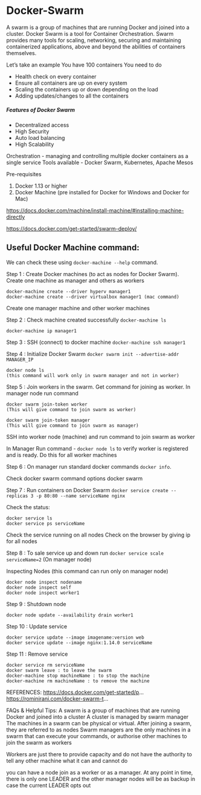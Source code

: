 
# Docker-Swarm

A swarm is a group of machines that are running Docker and joined into a cluster. Docker Swarm is a tool for Container Orchestration. Swarm provides many tools for scaling, networking, securing and maintaining containerized applications, above and beyond the abilities of containers themselves.

Let’s take an example
You have 100 containers
You need to do 
- Health check on every container
- Ensure all containers are up on every system
- Scaling the containers up or down depending on the load
- Adding updates/changes to all the containers

##### Features of Docker Swarm
+ Decentralized access
+ High Security
+ Auto load balancing
+ High Scalability

Orchestration - managing and controlling multiple docker containers as a single service
Tools available - Docker Swarm, Kubernetes, Apache Mesos

Pre-requisites
1. Docker 1.13 or higher
2. Docker Machine (pre installed for Docker for Windows and Docker for Mac)

https://docs.docker.com/machine/install-machine/#installing-machine-directly

https://docs.docker.com/get-started/swarm-deploy/

## Useful Docker Machine command:

We can check these using `docker-machine --help` command.



Step 1 :  Create Docker machines (to act as nodes for Docker Swarm). Create one machine as manager and others as workers
    
    docker-machine create --driver hyperv manager1    
    docker-machine create --driver virtualbox manager1 (mac command)
    
   Create one manager machine and other worker machines
   


Step 2 :  Check machine created successfully `docker-machine ls`
    
    docker-machine ip manager1
    


Step 3 :  SSH (connect) to docker machine `docker-machine ssh manager1`



Step 4 :  Initialize Docker Swarm `docker swarm init --advertise-addr MANAGER_IP`
    
    docker node ls
    (this command will work only in swarm manager and not in worker)


Step 5 :  Join workers in the swarm. Get command for joining as worker. In manager node run command
    
    docker swarm join-token worker
    (This will give command to join swarm as worker)

    docker swarm join-token manager
    (This will give command to join swarm as manager)

   SSH into worker node (machine) and run command to join swarm as worker
   
   In Manager Run command - `docker node ls` to verify worker is registered and is ready. Do this for all worker machines



Step 6 :  On manager run standard docker commands `docker info`.
    
   Check docker swarm command options 
    docker swarm 



Step 7 :  Run containers on Docker Swarm
    `docker service create --replicas 3 -p 80:80 --name serviceName nginx`
    
   Check the status:
    
    docker service ls
    docker service ps serviceName
    
   Check the service running on all nodes
   Check on the browser by giving ip for all nodes



Step 8 :  To sale service up and down run `docker service scale serviceName=2` (On manager node)

Inspecting Nodes (this command can run only on manager node)

    docker node inspect nodename
    docker node inspect self
    docker node inspect worker1



Step 9 : Shutdown node
   
    docker node update --availability drain worker1



Step 10 :  Update service
   
    docker service update --image imagename:version web
    docker service update --image nginx:1.14.0 serviceName



Step 11 :  Remove service
   
    docker service rm serviceName
    docker swarm leave : to leave the swarm
    docker-machine stop machineName : to stop the machine
    docker-machine rm machineName : to remove the machine


REFERENCES:
https://docs.docker.com/get-started/p...
https://rominirani.com/docker-swarm-t...

FAQs & Helpful Tips:
A swarm is a group of machines that are running Docker and joined into a cluster
A cluster is managed by swarm manager
The machines in a swarm can be physical or virtual. After joining a swarm, they are referred to as nodes
Swarm managers are the only machines in a swarm that can execute your commands, or authorise other machines to join the swarm as workers

Workers are just there to provide capacity and do not have the authority to tell any other machine what it can and cannot do

you can have a node join as a worker or as a manager. At any point in time, there is only one LEADER and the other manager nodes will be as backup in case the current LEADER opts out
